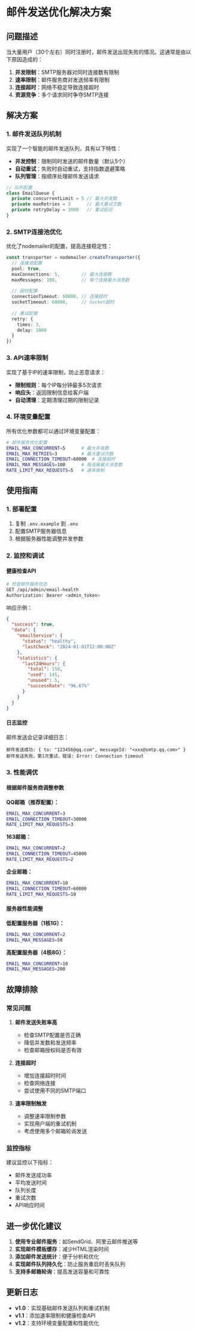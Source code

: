 # 邮件发送优化解决方案

## 问题描述

当大量用户（30个左右）同时注册时，邮件发送出现失败的情况。这通常是由以下原因造成的：

1. **并发限制**：SMTP服务器对同时连接数有限制
2. **速率限制**：邮件服务商对发送频率有限制
3. **连接超时**：网络不稳定导致连接超时
4. **资源竞争**：多个请求同时争夺SMTP连接

## 解决方案

### 1. 邮件发送队列机制

实现了一个智能的邮件发送队列，具有以下特性：

- **并发控制**：限制同时发送的邮件数量（默认5个）
- **自动重试**：失败时自动重试，支持指数退避策略
- **队列管理**：按顺序处理邮件发送请求

```typescript
// 队列配置
class EmailQueue {
  private concurrentLimit = 5 // 最大并发数
  private maxRetries = 3      // 最大重试次数
  private retryDelay = 1000   // 重试延迟
}
```

### 2. SMTP连接池优化

优化了nodemailer的配置，提高连接稳定性：

```typescript
const transporter = nodemailer.createTransporter({
  // 连接池配置
  pool: true,
  maxConnections: 5,        // 最大连接数
  maxMessages: 100,         // 每个连接最大消息数
  
  // 超时配置
  connectionTimeout: 60000, // 连接超时
  socketTimeout: 60000,     // Socket超时
  
  // 重试配置
  retry: {
    times: 3,
    delay: 1000
  }
})
```

### 3. API速率限制

实现了基于IP的速率限制，防止恶意请求：

- **限制规则**：每个IP每分钟最多5次请求
- **响应头**：返回限制信息给客户端
- **自动清理**：定期清理过期的限制记录

### 4. 环境变量配置

所有优化参数都可以通过环境变量配置：

```bash
# 邮件服务优化配置
EMAIL_MAX_CONCURRENT=5      # 最大并发数
EMAIL_MAX_RETRIES=3         # 最大重试次数
EMAIL_CONNECTION_TIMEOUT=60000  # 连接超时
EMAIL_MAX_MESSAGES=100      # 每连接最大消息数
RATE_LIMIT_MAX_REQUESTS=5   # 速率限制
```

## 使用指南

### 1. 部署配置

1. 复制 `.env.example` 到 `.env`
2. 配置SMTP服务器信息
3. 根据服务器性能调整并发参数

### 2. 监控和调试

#### 健康检查API

```bash
# 检查邮件服务状态
GET /api/admin/email-health
Authorization: Bearer <admin_token>
```

响应示例：
```json
{
  "success": true,
  "data": {
    "emailService": {
      "status": "healthy",
      "lastCheck": "2024-01-01T12:00:00Z"
    },
    "statistics": {
      "last24Hours": {
        "total": 150,
        "used": 145,
        "unused": 5,
        "successRate": "96.67%"
      }
    }
  }
}
```

#### 日志监控

邮件发送会记录详细日志：
```
邮件发送成功: { to: "123456@qq.com", messageId: "<xxx@smtp.qq.com>" }
邮件发送失败，第1次重试，错误: Error: Connection timeout
```

### 3. 性能调优

#### 根据邮件服务商调整参数

**QQ邮箱（推荐配置）：**
```bash
EMAIL_MAX_CONCURRENT=3
EMAIL_CONNECTION_TIMEOUT=30000
RATE_LIMIT_MAX_REQUESTS=3
```

**163邮箱：**
```bash
EMAIL_MAX_CONCURRENT=2
EMAIL_CONNECTION_TIMEOUT=45000
RATE_LIMIT_MAX_REQUESTS=2
```

**企业邮箱：**
```bash
EMAIL_MAX_CONCURRENT=10
EMAIL_CONNECTION_TIMEOUT=60000
RATE_LIMIT_MAX_REQUESTS=10
```

#### 服务器性能调整

**低配置服务器（1核1G）：**
```bash
EMAIL_MAX_CONCURRENT=2
EMAIL_MAX_MESSAGES=50
```

**高配置服务器（4核8G）：**
```bash
EMAIL_MAX_CONCURRENT=10
EMAIL_MAX_MESSAGES=200
```

## 故障排除

### 常见问题

1. **邮件发送失败率高**
   - 检查SMTP配置是否正确
   - 降低并发数和发送频率
   - 检查邮箱授权码是否有效

2. **连接超时**
   - 增加连接超时时间
   - 检查网络连接
   - 尝试使用不同的SMTP端口

3. **速率限制触发**
   - 调整速率限制参数
   - 实现用户端的重试机制
   - 考虑使用多个邮箱轮询发送

### 监控指标

建议监控以下指标：
- 邮件发送成功率
- 平均发送时间
- 队列长度
- 重试次数
- API响应时间

## 进一步优化建议

1. **使用专业邮件服务**：如SendGrid、阿里云邮件推送等
2. **实现邮件模板缓存**：减少HTML渲染时间
3. **添加邮件发送统计**：便于分析和优化
4. **实现邮件队列持久化**：防止服务重启时丢失队列
5. **支持多邮箱轮询**：提高发送容量和可靠性

## 更新日志

- **v1.0**：实现基础邮件发送队列和重试机制
- **v1.1**：添加速率限制和健康检查API
- **v1.2**：支持环境变量配置和性能优化